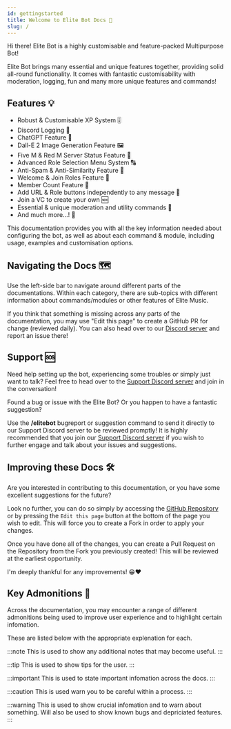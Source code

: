 ```yaml
---
id: gettingstarted
title: Welcome to Elite Bot Docs 👋
slug: /
---
```


Hi there! Elite Bot is a highly customisable and feature-packed Multipurpose Bot!

Elite Bot brings many essential and unique features together, providing solid all-round functionality. It comes with fantastic customisability with moderation, logging, fun and many more unique features and commands!

## Features 💡
- Robust & Customisable XP System 🎚️
- Discord Logging 📄
- ChatGPT Feature 🤖
- Dall-E 2 Image Generation Feature 🖼️
- Five M & Red M Server Status Feature 📡
- Advanced Role Selection Menu System 🔠
- Anti-Spam & Anti-Similarity Feature 🚫
- Welcome & Join Roles Feature 👋
- Member Count Feature 🔢
- Add URL & Role buttons independently to any message 🔗
- Join a VC to create your own 🆕
- Essential & unique moderation and utility commands 📢
- And much more...! 👀

This documentation provides you with all the key information needed about configuring the bot, as well as about each command & module, including usage, examples and customisation options.

## Navigating the Docs 🗺️
Use the left-side bar to navigate around different parts of the documentations. Within each category, there are sub-topics with different information about commands/modules or other features of Elite Music.

If you think that something is missing across any parts of the documentation, you may use "Edit this page" to create a GitHub PR for change (reviewed daily). You can also head over to our [Discord server](https://discord.elitegami.ng) and report an issue there!

## Support 🆘
Need help setting up the bot, experiencing some troubles or simply just want to talk? Feel free to head over to the [Support Discord server](https://discord.elitegami.ng) and join in the conversation!

Found a bug or issue with the Elite Bot? Or you happen to have a fantastic suggestion?

Use the **/elitebot** bugreport or suggestion command to send it directly to our Support Discord server to be reviewed promptly! It is highly recommended that you join our [Support Discord server](https://discord.elitegami.ng) if you wish to further engage and talk about your issues and suggestions.

## Improving these Docs 🛠️
Are you interested in contributing to this documentation, or you have some excellent suggestions for the future?

Look no further, you can do so simply by accessing the [GitHub Repository](https://github.com/ThatGuyJacobee/Elite-Bot-Docs) or by pressing the `Edit this page` button at the bottom of the page you wish to edit. This will force you to create a Fork in order to apply your changes.

Once you have done all of the changes, you can create a Pull Request on the Repository from the Fork you previously created! This will be reviewed at the earliest opportunity.

I'm deeply thankful for any improvements! 😁❤️

## Key Admonitions 📌
Across the documentation, you may encounter a range of different admonitions being used to improve user experience and to highlight certain infomation.

These are listed below with the appropriate explenation for each.

:::note
This is used to show any additional notes that may become useful.
:::

:::tip
This is used to show tips for the user.
:::

:::important
This is used to state important infomation across the docs.
:::

:::caution
This is used warn you to be careful within a process.
:::

:::warning
This is used to show crucial infomation and to warn about something. Will also be used to show known bugs and depriciated features.
:::
